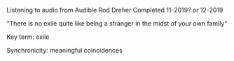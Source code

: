 Listening to audio from Audible
Rod Dreher
Completed 11-2019? or 12-2019

"There is no exile quite like being a stranger in the midst of your own family"

Key term: exile

Synchronicity: meaningful coincidences

